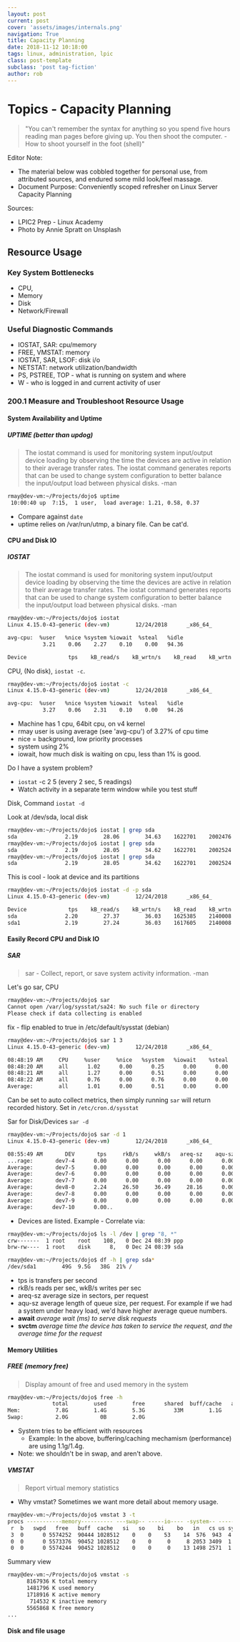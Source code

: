 ```yaml
---
layout: post
current: post
cover: 'assets/images/internals.png'
navigation: True
title: Capacity Planning
date: 2018-11-12 10:18:00
tags: linux, administration, lpic
class: post-template
subclass: 'post tag-fiction'
author: rob
---
```


# Topics - Capacity Planning

> "You can't remember the syntax for anything so you spend five hours reading man pages before giving up. You then shoot the computer. -How to shoot yourself in the foot (shell)"

Editor Note:
- The material below was cobbled together for personal use, from attributed sources, and endured some mild look/feel massage.
- Document Purpose: Conveniently scoped refresher on Linux Server Capacity Planning

Sources: 
- LPIC2 Prep - Linux Academy
- Photo by Annie Spratt on Unsplash

## Resource Usage
### Key System Bottlenecks
- CPU, 
- Memory
- Disk
- Network/Firewall

### Useful Diagnostic Commands
- IOSTAT, SAR: cpu/memory
- FREE, VMSTAT: memory
- IOSTAT, SAR, LSOF: disk i/o
- NETSTAT: network utilization/bandwidth
- PS, PSTREE, TOP - what is running on system and where
- W - who is logged in and current activity of user

### 200.1 Measure and Troubleshoot Resource Usage


#### System Availability and Uptime
##### UPTIME (better than updog)
>The iostat command is used for monitoring system input/output device loading by observing the time the devices 
are active in relation to their average transfer rates. The iostat command generates reports that can be used to 
change system configuration to better balance the input/output load between physical disks. -man

```bash
rmay@dev-vm:~/Projects/dojo$ uptime
 10:00:40 up  7:15,  1 user,  load average: 1.21, 0.58, 0.37
```

- Compare against `date`
- uptime relies on /var/run/utmp, a binary file.  Can be cat'd.


#### CPU and Disk IO
##### IOSTAT
>The iostat command is used for monitoring system input/output device loading by observing the time the devices 
are active in relation to their average transfer rates. The iostat command generates reports that can be used to 
change system configuration to better balance the input/output load between physical disks. -man

````bash
rmay@dev-vm:~/Projects/dojo$ iostat 
Linux 4.15.0-43-generic (dev-vm)        12/24/2018      _x86_64_        (1 CPU)

avg-cpu:  %user   %nice %system %iowait  %steal   %idle
           3.21    0.06    2.27    0.10    0.00   94.36

Device             tps    kB_read/s    kB_wrtn/s    kB_read    kB_wrtn
````

CPU, (No disk), `iostat -c`.

```bash
rmay@dev-vm:~/Projects/dojo$ iostat -c
Linux 4.15.0-43-generic (dev-vm)        12/24/2018      _x86_64_        (1 CPU)

avg-cpu:  %user   %nice %system %iowait  %steal   %idle
           3.27    0.06    2.31    0.10    0.00   94.26

```  
  
  - Machine has 1 cpu, 64bit cpu, on v4 kernel
  - rmay user is using average (see 'avg-cpu') of 3.27% of cpu time
  - nice = background, low priority processes
  - system using 2%
  - iowait, how much disk is waiting on cpu, less than 1% is good.

Do I have a system problem?
- `iostat` -c 2 5 (every 2 sec, 5 readings)
- Watch activity in a separate term window while you test stuff

Disk, Command `iostat -d`

Look at /dev/sda, local disk

```bash
rmay@dev-vm:~/Projects/dojo$ iostat | grep sda
sda               2.19        28.06        34.63    1622701    2002476
rmay@dev-vm:~/Projects/dojo$ iostat | grep sda
sda               2.19        28.05        34.62    1622701    2002524
rmay@dev-vm:~/Projects/dojo$ iostat | grep sda
sda               2.19        28.05        34.62    1622701    2002524
```

This is cool - look at device and its partitions
```bash
rmay@dev-vm:~/Projects/dojo$ iostat -d -p sda
Linux 4.15.0-43-generic (dev-vm)        12/24/2018      _x86_64_        (1 CPU)

Device             tps    kB_read/s    kB_wrtn/s    kB_read    kB_wrtn
sda               2.20        27.37        36.03    1625385    2140008
sda1              2.19        27.24        36.03    1617605    2140008

```


#### Easily Record CPU and Disk IO
##### SAR
> sar - Collect, report, or save system activity information. -man

Let's go sar, CPU
```bash
rmay@dev-vm:~/Projects/dojo$ sar
Cannot open /var/log/sysstat/sa24: No such file or directory
Please check if data collecting is enabled
```
fix - flip enabled to true in /etc/default/sysstat (debian)
```bash
rmay@dev-vm:~/Projects/dojo$ sar 1 3
Linux 4.15.0-43-generic (dev-vm)        12/24/2018      _x86_64_        (4 CPU)

08:48:19 AM     CPU     %user     %nice   %system   %iowait    %steal     %idle
08:48:20 AM     all      1.02      0.00      0.25      0.00      0.00     98.73
08:48:21 AM     all      1.27      0.00      0.51      0.00      0.00     98.23
08:48:22 AM     all      0.76      0.00      0.76      0.00      0.00     98.48
Average:        all      1.01      0.00      0.51      0.00      0.00     98.48
```

Can be set to auto collect metrics, then simply running `sar` will return recorded history.
Set in `/etc/cron.d/sysstat`

Sar for Disk/Devices `sar -d`
```bash
rmay@dev-vm:~/Projects/dojo$ sar -d 1
Linux 4.15.0-43-generic (dev-vm)        12/24/2018      _x86_64_        (4 CPU)

08:55:49 AM       DEV       tps     rkB/s     wkB/s   areq-sz    aqu-sz     await     svctm     %util
...rage:       dev7-4      0.00      0.00      0.00      0.00      0.00      0.00      0.00      0.00
Average:       dev7-5      0.00      0.00      0.00      0.00      0.00      0.00      0.00      0.00
Average:       dev7-6      0.00      0.00      0.00      0.00      0.00      0.00      0.00      0.00
Average:       dev7-7      0.00      0.00      0.00      0.00      0.00      0.00      0.00      0.00
Average:       dev8-0      2.24     26.50     36.49     28.16      0.00      1.23      0.49      0.11
Average:       dev7-8      0.00      0.00      0.00      0.00      0.00      0.00      0.00      0.00
Average:       dev7-9      0.00      0.00      0.00      0.00      0.00      0.00      0.00      0.00
Average:      dev7-10      0.00..
```
- Devices are listed.  Example - Correlate via:

```bash
rmay@dev-vm:~/Projects/dojo$ ls -l /dev | grep "8, *"
crw-------  1 root    root    108,   0 Dec 24 08:39 ppp
brw-rw----  1 root    disk      8,   0 Dec 24 08:39 sda

rmay@dev-vm:~/Projects/dojo$ df -h | grep sda*
/dev/sda1        49G  9.5G   38G  21% /
```

- tps is transfers per second
- rkB/s reads per sec, wkB/s writes per sec
- areq-sz average size in sectors, per request
- aqu-sz average length of queue size, per request.  For example if we had a system under heavy load, we'd have higher average queue numbers.
- **await** _average wait (ms) to serve disk requests_
- **svctm** _average time the device has taken to service the request, and the average time for the request_


#### Memory Utilities
##### FREE (memory free)
> Display amount of free and used memory in the system

```bash
rmay@dev-vm:~/Projects/dojo$ free -h
              total        used        free      shared  buff/cache   available
Mem:           7.8G        1.4G        5.3G         33M        1.1G        6.1G
Swap:          2.0G          0B        2.0G
```

- System tries to be efficient with resources
  - Example: In the above, buffering/caching mechamism (performance) are using 1.1g/1.4g.
- Note: we shouldn't be in swap, and aren't above.

##### VMSTAT
> Report virtual memory statistics

- Why vmstat?  Sometimes we want more detail about memory usage.

```bash
rmay@dev-vm:~/Projects/dojo$ vmstat 3 -t
procs -----------memory---------- ---swap-- -----io---- -system-- ------cpu----- -----timestamp-----
 r  b   swpd   free   buff  cache   si   so    bi    bo   in   cs us sy id wa st                 MST
 3  0      0 5574252  90444 1028512    0    0    53    14  576  943  4  1 95  0  0 2018-12-24 09:52:43
 0  0      0 5573376  90452 1028512    0    0     0     8 2053 3409  1  1 98  0  0 2018-12-24 09:52:46
 0  0      0 5574244  90452 1028512    0    0     0    13 1498 2571  1  0 99  0  0 2018-12-24 09:52:49
```

Summary view
```bash
rmay@dev-vm:~/Projects/dojo$ vmstat -s
      8167936 K total memory
      1481796 K used memory
      1718916 K active memory
       714532 K inactive memory
      5565868 K free memory
...
```


#### Disk and file usage
